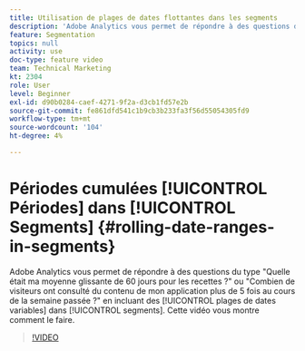 ```yaml
---
title: Utilisation de plages de dates flottantes dans les segments
description: 'Adobe Analytics vous permet de répondre à des questions du type : Quelle était ma moyenne glissante de 60 jours pour les recettes ? ou - Combien de visiteurs ont consulté du contenu de mon application plus de 5 fois au cours de la semaine passée ? en incluant des plages de dates variables dans les segments. Cette vidéo vous montre comment le faire.'
feature: Segmentation
topics: null
activity: use
doc-type: feature video
team: Technical Marketing
kt: 2304
role: User
level: Beginner
exl-id: d90b0284-caef-4271-9f2a-d3cb1fd57e2b
source-git-commit: fe861dfd541c1b9cb3b233fa3f56d55054305fd9
workflow-type: tm+mt
source-wordcount: '104'
ht-degree: 4%

---
```


# Périodes cumulées [!UICONTROL Périodes] dans [!UICONTROL Segments] {#rolling-date-ranges-in-segments}

Adobe Analytics vous permet de répondre à des questions du type &quot;Quelle était ma moyenne glissante de 60 jours pour les recettes ?&quot; ou &quot;Combien de visiteurs ont consulté du contenu de mon application plus de 5 fois au cours de la semaine passée ?&quot; en incluant des [!UICONTROL plages de dates variables] dans [!UICONTROL segments]. Cette vidéo vous montre comment le faire.

>[!VIDEO](https://video.tv.adobe.com/v/25403/?quality=12)

